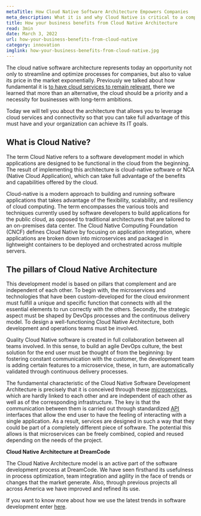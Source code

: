 ```yaml
---
metaTitle: How Cloud Native Software Architecture Empowers Companies
meta_description: What it is and why Cloud Native is critical to a company's scalability and long-term value.
title: How your business benefits from Cloud Native Architecture
read: 3min
date: March 3, 2022
url: how-your-business-benefits-from-cloud-native
category: innovation
imglink: how-your-business-benefits-from-cloud-native.jpg
---
```


The cloud native software architecture represents today an opportunity not only to streamline and optimize processes for companies, but also to value its price in the market exponentially. Previously we talked about how fundamental it is [to have cloud services to remain relevant](https://www.dreamcodesoft.com/types-of-cloud-applications-how-to-benefit-from-them), there we learned that more than an alternative, the cloud should be a priority and a necessity for businesses with long-term ambitions.

Today we will tell you about the architecture that allows you to leverage cloud services and connectivity so that you can take full advantage of this must have and your organization can achieve its IT goals.

## What is Cloud Native?

The term Cloud Native refers to a software development model in which applications are designed to be functional in the cloud from the beginning. The result of implementing this architecture is cloud-native software or NCA (Native Cloud Application), which can take full advantage of the benefits and capabilities offered by the cloud.

Cloud-native is a modern approach to building and running software applications that takes advantage of the flexibility, scalability, and resiliency of cloud computing. The term encompasses the various tools and techniques currently used by software developers to build applications for the public cloud, as opposed to traditional architectures that are tailored to an on-premises data center. The Cloud Native Computing Foundation (CNCF) defines Cloud Native by focusing on application integration, where applications are broken down into microservices and packaged in lightweight containers to be deployed and orchestrated across multiple servers.

## The pillars of Cloud Native Architecture

This development model is based on pillars that complement and are independent of each other. To begin with, the microservices and technologies that have been custom-developed for the cloud environment must fulfill a unique and specific function that connects with all the essential elements to run correctly with the others. Secondly, the strategic aspect must be shaped by DevOps processes and the continuous delivery model. To design a well-functioning Cloud Native Architecture, both development and operations teams must be involved.

Quality Cloud Native software is created in full collaboration between all teams involved. In this sense, to build an agile DevOps culture, the best solution for the end user must be thought of from the beginning: by fostering constant communication with the customer, the development team is adding certain features to a microservice, these, in turn, are automatically validated through continuous delivery processes.

The fundamental characteristic of the Cloud Native Software Development Architecture is precisely that it is conceived through these [microservices](https://www.dreamcodesoft.com/everything-you-need-to-know-about-microservices), which are hardly linked to each other and are independent of each other as well as of the corresponding infrastructure. The key is that the communication between them is carried out through standardized [API](https://www.dreamcodesoft.com/API-driven-Architecture-simplifying-software-development) interfaces that allow the end user to have the feeling of interacting with a single application. As a result, services are designed in such a way that they could be part of a completely different piece of software. The potential this allows is that microservices can be freely combined, copied and reused depending on the needs of the project.

**Cloud Native Architecture at DreamCode**

The Cloud Native Architecture model is an active part of the software development process at DreamCode. We have seen firsthand its usefulness in process optimization, team integration and agility in the face of trends or changes that the market generate. Also, through previous projects all across America we have improved and refined its use.

If you want to know more about how we use the latest trends in software development enter [here](https://www.dreamcodesoft.com/#process).
